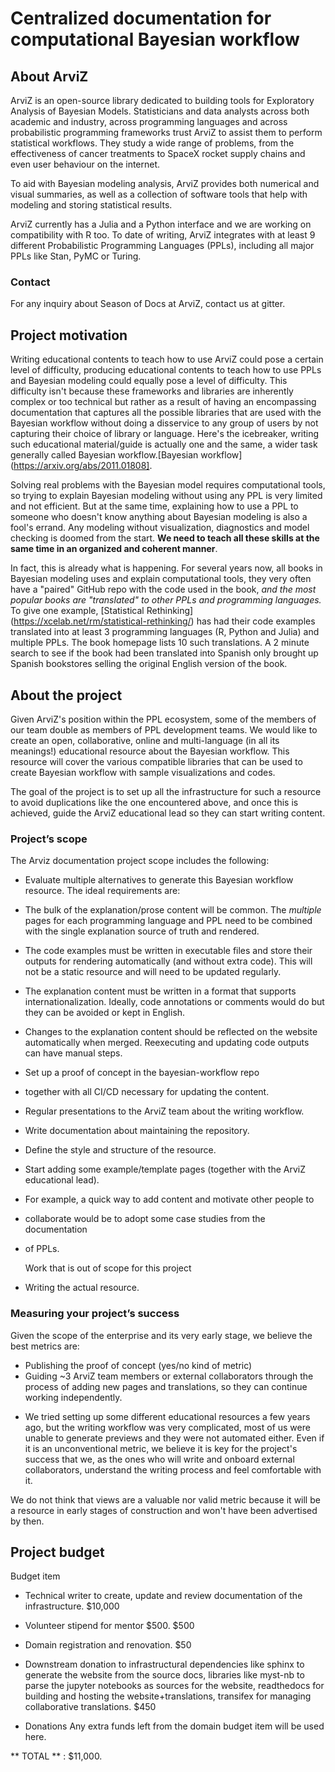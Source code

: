 # Centralized documentation for computational Bayesian workflow

## About ArviZ
ArviZ is an open-source library dedicated to building tools for Exploratory Analysis of Bayesian Models. 
Statisticians and data analysts across both academic and industry, across programming languages 
and across probabilistic programming frameworks trust ArviZ to assist them to perform statistical workflows. 
They study a wide range of problems, from the effectiveness of cancer treatments 
to SpaceX rocket supply chains and even user behaviour on the internet.

To aid with Bayesian modeling analysis, ArviZ provides both numerical and visual summaries,
as well as a collection of software tools that help with modeling and storing statistical results.

ArviZ currently has a Julia and a Python interface and we are working on compatibility with R too.
To date of writing, ArviZ integrates with at least 9 different Probabilistic Programming Languages (PPLs),
including all major PPLs like Stan, PyMC or Turing.

### Contact 
For any inquiry about Season of Docs at ArviZ, contact us at gitter.

## Project motivation
Writing educational contents to teach how to use ArviZ  could pose a certain level of difficulty, producing educational contents to teach
how to use PPLs and Bayesian modeling could equally pose a level of difficulty. This difficulty isn't because these frameworks and libraries are inherently complex or too technical but rather as a result of having an encompassing documentation that captures all
the possible libraries that are used with the Bayesian workflow
without doing a disservice to any group of users by not capturing their choice of library or language. 
Here's the icebreaker, writing such educational material/guide is actually one and the same, 
a wider task generally called Bayesian workflow.[Bayesian workflow](https://arxiv.org/abs/2011.01808].

Solving real problems with the Bayesian model requires computational tools, 
so trying to explain Bayesian modeling without using any PPL is very limited and not efficient. 
But at the same time, explaining how to use a PPL to someone who doesn't know 
anything about Bayesian modeling is also a fool's errand. 
Any modeling without visualization, diagnostics and model checking is 
doomed from the start.
**We need to teach all these skills at the same time in an organized and coherent manner**.

In fact, this is already what is happening. For several years now, 
all books in Bayesian modeling uses and explain computational tools, 
they very often have a "paired" GitHub repo with the code used in the book, 
_and the most popular books are "translated" to other PPLs and programming languages._ 
To give one example, [Statistical Rethinking] (https://xcelab.net/rm/statistical-rethinking/)
has had their code examples translated into at least 3 programming languages 
(R, Python and Julia) and multiple PPLs. The book homepage lists 10 such translations. 
A 2 minute search to see if the book had been translated into Spanish only 
brought up Spanish bookstores selling the original English version of the book.

## About the project
Given ArviZ's position within the PPL ecosystem, some of the members of our team 
double as members of PPL development teams. We would like to create an open, collaborative, online 
and multi-language (in all its meanings!) educational resource about the Bayesian workflow. This resource will cover the various compatible libraries that can be used to create Bayesian workflow with sample visualizations and codes.

The goal of the project is to set up all the infrastructure for such a resource to 
avoid duplications like the one encountered above, and once this is achieved, guide the ArviZ educational lead 
so they can start writing content.

### Project’s scope
The Arviz documentation project scope includes the following:
* Evaluate multiple alternatives to generate this Bayesian workflow resource. 
  The ideal requirements are:
- The bulk of the explanation/prose content will be common. 
  The _multiple_ pages for each programming language and PPL need to be combined 
  with the single explanation source of truth and rendered.
- The code examples must be written in executable files and store their outputs
  for rendering automatically (and without extra code). 
  This will not be a static resource and will need to be updated regularly.
- The explanation content must be written in a format that supports internationalization. 
  Ideally, code annotations or comments would do but they can be avoided or kept in English.

- Changes to the explanation content should be reflected on the website automatically
  when merged. Reexecuting and updating code outputs can have manual steps.
* Set up  a proof of concept in the bayesian-workflow repo
* together with all CI/CD necessary for updating the content.
* Regular presentations to the ArviZ team about the writing workflow.
* Write documentation about maintaining the repository.
* Define the style and structure of the resource.
* Start adding some example/template pages (together with the ArviZ educational lead). 
* For example, a quick way to add content and motivate other people to 
* collaborate would be to adopt some case studies from the documentation 
* of PPLs.

  Work that is out of scope for this project
* Writing the actual resource.

### Measuring your project’s success
Given the scope of the enterprise and its very early stage, we believe the best metrics are:
* Publishing the proof of concept (yes/no kind of metric)
* Guiding ~3 ArviZ team members or external collaborators through the process of adding new pages and translations, 
  so they can continue working independently.
- We tried setting up some different educational resources a few years ago, but 
  the writing workflow was very complicated, most of us were unable to 
  generate previews and they were not automated either. Even if it is an 
  unconventional metric, we believe it is key for the project's success 
  that we, as the ones who will write and onboard external collaborators, 
  understand the writing process and feel comfortable with it.

 We do not think that views are a valuable nor valid metric because it will be a resource in 
 early stages of construction and won't have been advertised by then.

## Project budget

Budget item

* Technical writer to create, update and review documentation of the infrastructure.
$10,000
* Volunteer stipend for mentor $500.
 $500
* Domain registration and renovation.
$50
* Downstream donation to infrastructural dependencies like sphinx to generate the website from the source docs, libraries like myst-nb to parse the jupyter notebooks as  sources for the website, readthedocs for building and hosting the website+translations, transifex for managing collaborative translations. 
 $450
 
* Donations
 Any extra funds left from the domain budget item will be used here.


** TOTAL ** : $11,000.

